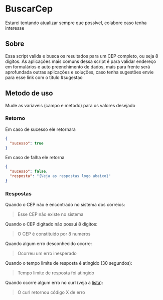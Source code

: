 # BuscarCep
Estarei tentando atualizar sempre que possível, colabore caso tenha interesse

## Sobre
Essa script valida e busca os resultados para um CEP completo, ou seja 8 digitos. As aplicações mais comuns dessa script é para validar endereço em formulários e auto preenchimento de dados, mais para frente será aprofundada outras aplicações e soluções, caso tenha sugestões envie para esse link com o titulo #sugestao

## Metodo de uso
Mude as variaveis (campo e metodo) para os valores desejado

### Retorno
Em caso de sucesso ele retornara
```json
{
  "sucesso": true
}
```
Em caso de falha ele retorna
```json
{
  "sucesso": false,
  "resposta": "{Veja as respostas logo abaixo}"
}
```

### Respostas
Quando o CEP não é encontrado no sistema dos correios:
> Esse CEP não existe no sistema

Quando o CEP digitado não possui 8 digitos:
> O CEP é constituido por 8 numeros

Quando algum erro desconhecido ocorre:
> Ocorreu um erro inesperado

Quando o tempo limite de resposta é atingido (30 segundos):
> Tempo limite de resposta foi atingido

Quando ocorre algum erro no curl (veja a [lista](https://curl.haxx.se/libcurl/c/libcurl-errors.html)):
> O curl retornou código X de erro
